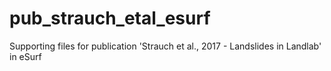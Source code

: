 # pub_strauch_etal_esurf
Supporting files for publication 'Strauch et al., 2017 - Landslides in Landlab' in eSurf
